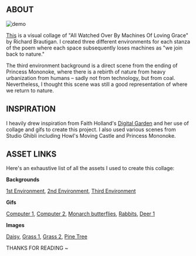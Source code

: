 ## ABOUT
![demo](https://github.com/eujue/iml400/blob/ef44bdde4ea27959e97aa524dc721e29dcd92c07/ezgif.com-gif-maker.gif)

[This](https://eujue-cybernetics.glitch.me/) is a visual collage of "All Watched Over By Machines Of Loving Grace" by Richard Brautigan. I created three different environments for each stanza of the poem where each space subsequently loses machines as "we join back to nature."

The third environment background is a direct scene from the ending of Princess Mononoke, where there is a rebirth of nature from heavy urbanization from humans – sadly not from technology, but from coal. Nevertheless, I thought this scene was still a good representation of where we return to nature.

## INSPIRATION

I heavily drew inspiration from Faith Holland's [Digital Garden](https://www.faithholland.com/) and her use of collage and gifs to create this project. I also used various scenes from Studio Ghibli including Howl's Moving Castle and Princess Mononoke.

## ASSET LINKS

Here's an exhaustive list of all the assets I used to create this collage:

**Backgrounds**

[1st Environment](https://ghibli-collector.tumblr.com/post/146471514651/howls-secret-meadow-%E3%83%8F%E3%82%A6%E3%83%AB%E3%81%AE%E5%8B%95%E3%81%8F%E5%9F%8E-dir-hayao-miyazaki), [2nd Environment](https://www.wallpaperflare.com/studio-ghibli-forest-clearing-landscape-oak-nature-wallpaper-ytwiq), [Third Environment](https://ekostories.com/2012/06/29/princess-mononoke/mononoke-war-and-peace/)

**Gifs**

[Computer 1](https://gfycat.com/stickers/search/old+computer), [Computer 2](https://gifer.com/de/s/old-school-computer), [Monarch butterflies](https://www.google.com/search?q=butterfly%20gif%20transparent&tbm=isch&hl=en&tbs=rimg:CezEFGtOnHRnYbw7IRXTAY73sgIMCgIIABAAOgQIARAA&sa=X&ved=0CCYQuIIBahcKEwj41fTgtdL8AhUAAAAAHQAAAAAQKw&biw=1536&bih=849#imgrc=kquMZt-_1g0WfM), [Rabbits](https://happyheidi.tumblr.com/post/666111656316764160/transparent-animated-bunnies-via), [Deer 1](https://www.pinterest.nz/pin/479140847850965226/)

**Images**

[Daisy](https://www.istockphoto.com/photo/isolated-white-flower-with-stem-gm628095888-111398647), [Grass 1](https://www.freeiconspng.com/images/grass-png), [Grass 2](https://www.pngwing.com/en/search?q=grass), [Pine Tree](https://www.deviantart.com/moonglowlilly/art/PINE-TREE-PNG-328994724)

THANKS FOR READING ~
